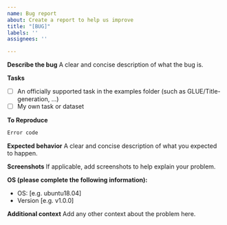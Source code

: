 ```yaml
---
name: Bug report
about: Create a report to help us improve
title: "[BUG]"
labels: ''
assignees: ''

---
```


**Describe the bug**
A clear and concise description of what the bug is.

**Tasks**
- [ ] An officially supported task in the examples folder (such as GLUE/Title-generation, ...)
- [ ] My own task or dataset

**To Reproduce**
```python
Error code
```

**Expected behavior**
A clear and concise description of what you expected to happen.

**Screenshots**
If applicable, add screenshots to help explain your problem.

**OS (please complete the following information):**
 - OS: [e.g. ubuntu18.04]
 - Version [e.g. v1.0.0]

**Additional context**
Add any other context about the problem here.

